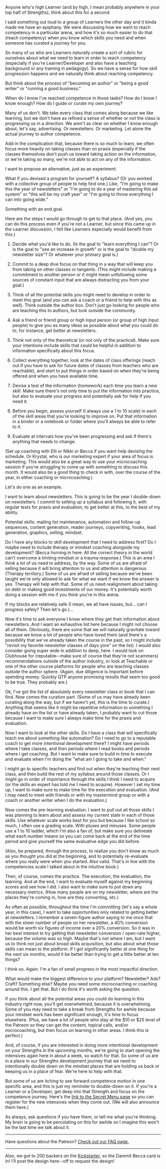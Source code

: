 Anyone who's high Learner (and by high, I mean probably anywhere in your top half of Strengths), think about this for a second.

I said something out loud to a group of Learners the other day and it kinda made me have an epiphany. We were discussing how we want to reach competency in a particular arena, and how it's so much easier to do that (reach competency) when you know which skills you need and when someone has curated a journey for you.

So many of us who are Learners naturally create a sort of rubric for ourselves about what we need to learn in order to reach competency (especially if you're Learner/Developer and also have a teaching background or any training in pedagogy). So we have a sense for how skill progression happens and we naturally think about reaching competency.

But think about the process of "becoming an author" or "being a good writer" or "running a good business."

When do I know I've reached competence in those tasks? How do I know I know enough? How do I guide or curate my own journey?

Many of us don't. We take every class that comes along because we like learning, but we don't have as refined a sense of whether or not the class is progressing us in a direction. We aren't as clear on whether I know enough about, let's say, advertising. Or newsletters. Or marketing. Let alone the actual journey to author competence.

Add in the complication that, because there is so much to learn, we often focus more heavily on taking classes than on praxis (especially if the classes themselves don't push us toward taking action on the information, or we're taking so many, we're not able to act on any of the information.

I want to propose an alternative, just as an experiment.

What if you devised a program for yourself? A syllabus? (Or you worked with a collective group of people to help find one.) Like, "I'm going to make this the year of newsletters" or "I'm going to do a year of mastering this ad system" or "this will be my craft year" or "I'm going to throw everything I can into going wide."

Something with an end goal.

Here are the steps I would go through to get to that place. (And yes, you can do this process even if you're not a Learner, but since this came up in the Learner discussion, I felt like Learners especially would benefit from this.)

1. Decide what you'd like to do. (Is the goal to "learn everything I can"? Or is the goal to "see an increase in growth" or is the goal to "double my newsletter size"? Or whatever your primary goal is.)

2. Commit to a deep dive focus on that thing in a way that will keep you from taking on other classes or tangents. (This might include making a commitment to another person or it might mean unfollowing some sources of constant input that are always distracting you from your goal.)

3. Think of all the potential skills you might need to develop in order to meet this goal (and you can ask a coach or a friend to help with this as well). Think outside the author box. Don't just go looking for people who are teaching this to authors, but look outside the community.

4. Ask a friend or friend group or high Input person (or group of high Input people) to give you as many ideas as possible about what you could do to, for instance, get better at newsletters.

5. Think not only of the theoretical (or not only of the practical). Make sure your intentions include skills that could be helpful in addition to information specifically about this focus.

6. Collect everything together, look at the dates of class offerings (reach out if you have to ask for future dates of classes from teachers who are reachable), and start to put things in order based on when they're being offered and when you have available time.

7. Devise a test of the information (homework) each time you learn a new skill. Make sure there's not only time to put the information into practice, but also to evaluate your progress and potentially ask for help if you need it.

8. Before you begin, assess yourself (I always use a 1 to 10 scale) in each of the skill areas that you're looking to improve on. Put that information in a binder or a notebook or folder where you'll always be able to refer to it.

9. Evaluate at intervals how you've been progressing and ask if there's anything that needs to change.

(Set up coaching with Elli or Nikki or Becca if you want help devising the schedule. Or Krystal, who is our marketing expert if your area of focus is marketing. This would also be a great way to use your microcoaching session if you're struggling to come up with something to discuss this month. It would also be a good thing to check in with, over the course of the year, in either coaching or microcoaching.)

Let's do one as an example.

I want to learn about newsletters. This is going to be the year I double-down on newsletters. I commit to setting up a syllabus and following it, with regular tests for praxis and evaluation, to get better at this, to the best of my ability.

Potential skills: mailing list maintenance, automation and follow-up sequences, content generation, reader journeys, copywriting, hooks, lead generation, graphics, selling, mindset.

Do I have any blocks to skill development that I need to address first? Do I maybe need to include therapy or mindset coaching alongside my development? (Becca horning in here: All the correct theory in the world can't overcome a limiting mindset or a trauma response.) This is an area I think a lot of us need to address, by the way. Some of us are afraid of selling because it will bring attention to us and attention is dangerous. (Therapy territory.) Some of us are afraid of selling because we've been taught we're only allowed to ask for what we want if we know the answer is yes. Therapy will help with that. Some of us need realignment about taking on debt or making good investments of our money. It's potentially worth doing a session with me if you think you're in this arena.

If my blocks are relatively safe (I mean, we all have issues, but... can I progress safely? Then let's go.)...

Now it's time to ask everyone I know where they get their information about newsletters. And I want an exhaustive list here because I might not choose all of them. Obviously, there are some that we will naturally gravitate toward because we know a lot of people who have loved them (and there's a possibility that we've already taken the course in the past, so I might include "revisit my favorite newsletter classes of days yore" on the list). I would also consider going super wide in addition to deep, here. I would look on Clubhouse for (reputable--make sure of course that they're not scammers) recommendations outside of the author industry, or look at Teachable or one of the other course platforms for people who are teaching classes outside the author sphere. (Again, due diligence is important before spending money. Quickly QTP anyone promising results that seem too good to be true. They probably are.)

Ok, I've got the list of absolutely every newsletter class or book that I can find. Now comes the curation part. (Some of us may have already been curating along the way, but if we haven't yet, this is the time to curate.) Anything that seems like it might be repetitive information to something I already have on the list or have already taken, I probably want to cut those because I want to make sure I always make time for the praxis and evaluation.

Now I want to look at the other skills. Do I have a class that will specifically teach me about something like automation? Do I need to go to a reputable coach to get more intentional development there? I might have periods where I take classes, and then periods where I read books and periods where I get coaching. But I want to make sure to build in time to execute and evaluate when I'm doing the "what am I going to take and when."

I might go to specific teachers and find out when they're teaching their next class, and then build the rest of my syllabus around those classes. Or I might go in order of importance through the skills I think I need to acquire (or the skills an expert has told me I need to acquire). However I set my time up, I want to make sure to make time for the execution and evaluation. (And I may need to meet with friends or with my mastermind group or with a coach or another writer when I do the evaluation.)

Now comes the pre-learning evaluation. I want to pull out all those skills I was planning to learn about and assess my current state in each of those skills. Use whatever scale works best for you but because I like school so much, I often use a grading scale. With pluses and minuses. Some people use a 1 to 10 ladder, which I'm also a fan of, but make sure you delineate what each number means so you can come back at the end of the time period and give yourself the same evaluative edge you did before.

(Also, be prepared, through the process, to realize you don't know as much as you thought you did at the beginning, and to potentially re-evaluate where you really were when you started. Also valid. That's in line with the competencies scale I talked about in the intuitive book.)

Then, of course, comes the practice. The execution, the evaluation, the learning. And at the end, I want to evaluate myself against my beginning scores and see how I did. I also want to make sure to put down any necessary metrics. (How many people are on my newsletter, where are the places they're coming in, how are they converting, etc.)

As often as possible, throughout the time I'm committing (let's say a whole year, in this case), I want to take opportunities only related to getting better at newsletters. I remember a seven-figure author saying to me once that with the sheer number of people on her newsletter, a 40% conversion would be worth six figures of income over a 20% conversion. So it was in her best interest to try getting that newsletter conversion / open-rate higher, because the volume was so high. Maybe that's not where I am, but I want us to think not just about broad skills acquisition, but also about what those skills can mean to the platform. If I got significantly better at one thing for the next six months, would it be better than trying to get a little better at ten things?

I think so. Again. I'm a fan of small progress in the most impactful direction.

What would make the biggest difference to your platform? Newsletter? Ads? Craft? Something else? Maybe you need some microcoaching or coaching around this. I get that. But I do think it's worth asking the question.

If you think about all the potential areas you could do learning in this industry right now, you'll get overwhelmed, because it is overwhelming. Some of you may need to take a break from Strengths for awhile because your mindset work has been significant enough, it's time to focus elsewhere. (Plus, we have a lot of people who stay at the $10 or $25 level of the Patreon so they can get the content, topical calls, and/or microcoaching, but then focus on learning in other areas. I think this is perfect.)

And, of course, if you are interested in doing more intentional development on your Strengths in the upcoming months, we're going to start opening the intensives again here in about a week, so watch for that. So some of us are in a place in our Strengths development journey that we need to intentionally double down on the mindset places that are holding us back or keeping us in a place of fear. We're here to help with that.

But some of us are itching to see forward competence motion in one specific area, and this is just my reminder to double-down on it. If you're a Learner or a Developer, get deep into that Strength and focus on the competence journey. Here's the [link to the Secret Menu page](http://betterfasteracademy.com/secretmenu) so you can register for the new intensives when they come out. (We will also announce them here.)

As always, ask questions if you have them, or tell me what you're thinking. My brain is going to be percolating on this for awhile so I imagine this won't be the last time we talk about it.

_______________________________________

Have questions about the Patreon? [Check out our FAQ page.](https://www.patreon.com/posts/68588485)

_______________________________________

Also, we got to 200 backers on the [Kickstarter](https://www.kickstarter.com/projects/beccasyme/the-author-stuck-list), so the Dammit Becca card is in! I'll post the design here--off to request the design!